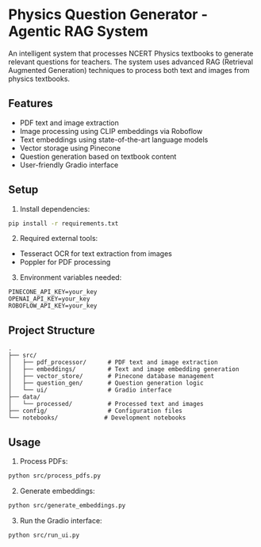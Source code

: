 # Physics Question Generator - Agentic RAG System

An intelligent system that processes NCERT Physics textbooks to generate relevant questions for teachers. The system uses advanced RAG (Retrieval Augmented Generation) techniques to process both text and images from physics textbooks.

## Features

- PDF text and image extraction
- Image processing using CLIP embeddings via Roboflow
- Text embeddings using state-of-the-art language models
- Vector storage using Pinecone
- Question generation based on textbook content
- User-friendly Gradio interface

## Setup

1. Install dependencies:
```bash
pip install -r requirements.txt
```

2. Required external tools:
- Tesseract OCR for text extraction from images
- Poppler for PDF processing

3. Environment variables needed:
```
PINECONE_API_KEY=your_key
OPENAI_API_KEY=your_key
ROBOFLOW_API_KEY=your_key
```

## Project Structure

```
.
├── src/
│   ├── pdf_processor/      # PDF text and image extraction
│   ├── embeddings/         # Text and image embedding generation
│   ├── vector_store/       # Pinecone database management
│   ├── question_gen/       # Question generation logic
│   └── ui/                 # Gradio interface
├── data/
│   └── processed/          # Processed text and images
├── config/                 # Configuration files
└── notebooks/             # Development notebooks
```

## Usage

1. Process PDFs:
```bash
python src/process_pdfs.py
```

2. Generate embeddings:
```bash
python src/generate_embeddings.py
```

3. Run the Gradio interface:
```bash
python src/run_ui.py
``` 